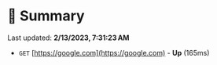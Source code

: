 # 📖 Summary
Last updated: **2/13/2023, 7:31:23 AM**

- `GET` [https://google.com](https://google.com) - **Up** (165ms)
